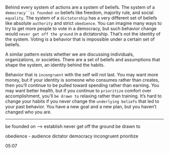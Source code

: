 Behind every system of actions are a system of beliefs. The system
of a `democracy``is founded on` beliefs like freedom, majority rule, and
social `equality`. The system of a `dictatorship` has a very different set of
beliefs like absolute `authority` and strict `obedience`. You can imagine
many ways to try to get more people to vote in a democracy, but such
behavior change would `never get off the ground` in a dictatorship.
That’s not the identity of the system. Voting is a behavior that is
impossible under a certain set of beliefs.

A similar pattern exists whether we are discussing individuals,
organizations, or societies. There are a set of beliefs and assumptions
that shape the system, an identity behind the habits.

Behavior that is `incongruent` with the self will not last. You may
want more money, but if your identity is someone who consumes
rather than creates, then you’ll continue to be pulled toward spending
rather than earning. You may want better health, but if you continue
to `prioritize` comfort over accomplishment, you’ll `be drawn to` relaxing
rather than training. It’s hard to change your habits if you never
change the `underlying beliefs` that led to your past behavior. You have
a new goal and a new plan, but you haven’t changed who you are.

---
be founded on --> establish
never get off the ground
be drawn to

obedience - audience
dictator
democracy
incongruent
prioritize


05:07
